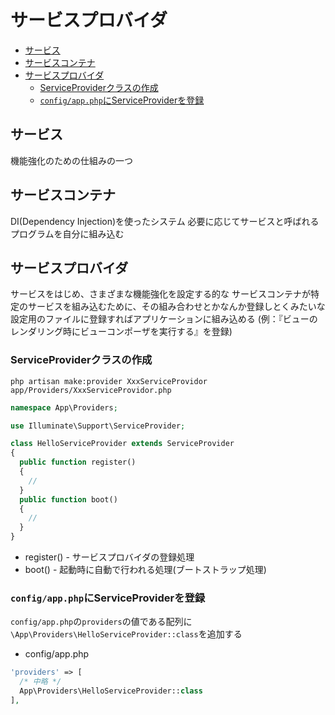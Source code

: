 # サービスプロバイダ

- [サービス](#サービス)
- [サービスコンテナ](#サービスコンテナ)
- [サービスプロバイダ](#サービスプロバイダ)
  - [ServiceProviderクラスの作成](#serviceproviderクラスの作成)
  - [`config/app.php`にServiceProviderを登録](#configappphpにserviceproviderを登録)

## サービス
機能強化のための仕組みの一つ

## サービスコンテナ
DI(Dependency Injection)を使ったシステム
必要に応じてサービスと呼ばれるプログラムを自分に組み込む

## サービスプロバイダ
サービスをはじめ、さまざまな機能強化を設定する的な
サービスコンテナが特定のサービスを組み込むために、その組み合わせとかなんか登録しとくみたいな
設定用のファイルに登録すればアプリケーションに組み込める
(例：『ビューのレンダリング時にビューコンポーザを実行する』を登録)

### ServiceProviderクラスの作成

`php artisan make:provider XxxServiceProvidor`
`app/Providers/XxxServiceProvidor.php`

```php
namespace App\Providers;

use Illuminate\Support\ServiceProvider;

class HelloServiceProvider extends ServiceProvider
{
  public function register()
  {
    //
  }
  public function boot()
  {
    //
  }
}
```
* register()
\- サービスプロバイダの登録処理
* boot()
\- 起動時に自動で行われる処理(ブートストラップ処理)

### `config/app.php`にServiceProviderを登録

`config/app.php`の`providers`の値である配列に`\App\Providers\HelloServiceProvider::class`を追加する

* config/app.php
```php
'providers' => [
  /* 中略 */
  App\Providers\HelloServiceProvider::class
],
```